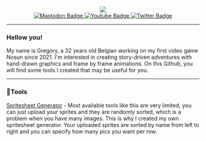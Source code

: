 <div id="header" align="center">
  <img src="https://media.giphy.com/media/2RiU1RUjyh4C4/giphy.gif"/>
    <div id="badges">
      <a href="https://socel.net/@unlitcolor">
        <img src="https://img.shields.io/badge/Mastodon-darkslateblue?style=for-the-badge&logo=mastodon&logoColor=white" alt="Mastodon Badge"/>
      </a>
      <a href="https://www.youtube.com/@UnlitColor">
        <img src="https://img.shields.io/badge/YouTube-red?style=for-the-badge&logo=youtube&logoColor=white" alt="Youtube Badge"/>
      </a>
      <a href="https://twitter.com/unlitColor">
        <img src="https://img.shields.io/badge/Twitter-blue?style=for-the-badge&logo=twitter&logoColor=white" alt="Twitter Badge"/>
  </a>
</div>
</div>

---

### Hellow you!

My name is Gregory, a 32 years old Belgian working on my first video game Nosun since 2021. I'm interested in creating story-driven adventures with hand-drawn graphics and frame by frame animations. On this Github, you will find some tools I created that may be useful for you.

---
### 🔧Tools
[Spritesheet Generator](https://spritesheet.neocities.org/) - Most available tools like this are very limited, you can just upload your sprites and they are randomly sorted, which is a problem when you have many images. This is why I created my own spritesheet generator. Your uploaded sprites are sorted by name from left to right and you can specify how many pics you want per row.  
